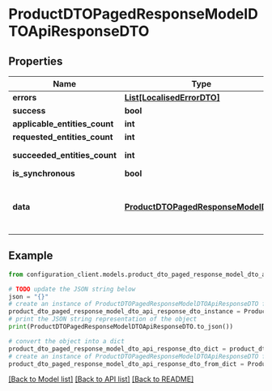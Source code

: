 # ProductDTOPagedResponseModelDTOApiResponseDTO


## Properties

Name | Type | Description | Notes
------------ | ------------- | ------------- | -------------
**errors** | [**List[LocalisedErrorDTO]**](LocalisedErrorDTO.md) |  | [optional] 
**success** | **bool** |  | [optional] 
**applicable_entities_count** | **int** |  | [optional] 
**requested_entities_count** | **int** |  | [optional] 
**succeeded_entities_count** | **int** |  | [optional] [readonly] 
**is_synchronous** | **bool** |  | [optional] 
**data** | [**ProductDTOPagedResponseModelDTO**](ProductDTOPagedResponseModelDTO.md) | The updated entity in case of modifications or creation | [optional] 

## Example

```python
from configuration_client.models.product_dto_paged_response_model_dto_api_response_dto import ProductDTOPagedResponseModelDTOApiResponseDTO

# TODO update the JSON string below
json = "{}"
# create an instance of ProductDTOPagedResponseModelDTOApiResponseDTO from a JSON string
product_dto_paged_response_model_dto_api_response_dto_instance = ProductDTOPagedResponseModelDTOApiResponseDTO.from_json(json)
# print the JSON string representation of the object
print(ProductDTOPagedResponseModelDTOApiResponseDTO.to_json())

# convert the object into a dict
product_dto_paged_response_model_dto_api_response_dto_dict = product_dto_paged_response_model_dto_api_response_dto_instance.to_dict()
# create an instance of ProductDTOPagedResponseModelDTOApiResponseDTO from a dict
product_dto_paged_response_model_dto_api_response_dto_from_dict = ProductDTOPagedResponseModelDTOApiResponseDTO.from_dict(product_dto_paged_response_model_dto_api_response_dto_dict)
```
[[Back to Model list]](../README.md#documentation-for-models) [[Back to API list]](../README.md#documentation-for-api-endpoints) [[Back to README]](../README.md)


